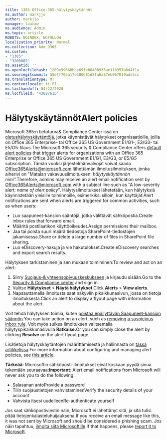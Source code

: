 ```yaml
---
title: 1385-Office-365-hälytyskäytännöt
ms.author: markjjo
author: markjjo
manager: lauraw
ms.audience: Admin
ms.topic: article
ROBOTS: NOINDEX, NOFOLLOW
localization_priority: Normal
ms.collection: Adm_O365
ms.custom:
- "1385"
- "3200002"
ms.assetid: ''
ms.openlocfilehash: 1209e59668bbe69fe88408933ae11b357b8d4f1a
ms.sourcegitcommit: 55eff703a17e500681d8fa6a87eb067019ade3cc
ms.translationtype: MT
ms.contentlocale: fi-FI
ms.lasthandoff: 04/22/2020
ms.locfileid: "43687615"
---
```

# <a name="alert-policies"></a><span data-ttu-id="b9e57-102">Hälytyskäytännöt</span><span class="sxs-lookup"><span data-stu-id="b9e57-102">Alert policies</span></span>

<span data-ttu-id="b9e57-103">Microsoft 365:n tietoturva& Compliance Center issä on [oletushälytyskäytäntöjä,](https://docs.microsoft.com/office365/securitycompliance/alert-policies#default-alert-policies) jotka käynnistävät hälytykset organisaatioille, joilla on Office 365 Enterprise- tai Office 365 US Government E1/G1-, E3/G3- tai E5/G5-tilaus.</span><span class="sxs-lookup"><span data-stu-id="b9e57-103">The Microsoft 365 security & Compliance Center offers [default alert policies](https://docs.microsoft.com/office365/securitycompliance/alert-policies#default-alert-policies) that trigger alerts for organizations with an Office 365 Enterprise or Office 365 US Government E1/G1, E3/G3, or E5/G5 subscription.</span></span> <span data-ttu-id="b9e57-104">Tämän vuoksi järjestelmänvalvojat voivat saada Office365Alerts@microsoft.com lähettämän ilmoitusilmoituksen, jonka aiherivi on "Matalan vakavuusilmoituksen: *hälytyskäytännön nimi".*</span><span class="sxs-lookup"><span data-stu-id="b9e57-104">Therefore, admins may receive an alert email notification sent by Office365Alerts@microsoft.com with a subject line such as "A low-severity alert: *name of alert policy*".</span></span> <span data-ttu-id="b9e57-105">Hälytysilmoitukset lähetetään, kun hälytyksiä käynnistetään yleisille toiminnoille, esimerkiksi silloin, kun käyttäjät:</span><span class="sxs-lookup"><span data-stu-id="b9e57-105">Alert notifications are sent when alerts are triggered for common activities, such as when users:</span></span>

- <span data-ttu-id="b9e57-106">Luo saapuneet-kansion sääntöjä, jotka välittävät sähköpostia.</span><span class="sxs-lookup"><span data-stu-id="b9e57-106">Create inbox rules that forward email.</span></span>
- <span data-ttu-id="b9e57-107">Määritä postilaatikon käyttöoikeudet.</span><span class="sxs-lookup"><span data-stu-id="b9e57-107">Assign permissions their mailbox.</span></span>
- <span data-ttu-id="b9e57-108">Jaa tai poista suuri määrä tiedostoja SharePoint-tiedostojen jakamisessa.</span><span class="sxs-lookup"><span data-stu-id="b9e57-108">Share or delete a large number of files in SharePoint file sharing.</span></span>
- <span data-ttu-id="b9e57-109">Luo eDiscovery-hakuja ja vie hakutulokset.</span><span class="sxs-lookup"><span data-stu-id="b9e57-109">Create eDiscovery searches and export search results.</span></span>

<span data-ttu-id="b9e57-110">Hälytyksen tarkistaminen ja sen mukaan toimiminen:</span><span class="sxs-lookup"><span data-stu-id="b9e57-110">To review and act on an alert:</span></span>

1. <span data-ttu-id="b9e57-111">Siirry [Suojaus-& yhteensopivuuskeskukseen](https://protection.office.com) ja kirjaudu sisään.</span><span class="sxs-lookup"><span data-stu-id="b9e57-111">Go to the [Security & Compliance center](https://protection.office.com) and sign in.</span></span>
2. <span data-ttu-id="b9e57-112">Valitse **Hälytykset** > **Näytä hälytykset**.</span><span class="sxs-lookup"><span data-stu-id="b9e57-112">Click **Alerts** > **View alerts**.</span></span>
3. <span data-ttu-id="b9e57-113">Napsauttamalla ilmoitusta saat näkyviin pikaikkunasivun, jossa on tietoja ilmoituksesta.</span><span class="sxs-lookup"><span data-stu-id="b9e57-113">Click an alert to display a flyout page with information about the alert.</span></span>

<span data-ttu-id="b9e57-114">Voit tehdä hälytyksen toimia, kuten [poistaa epäilyttävän Saapuneet-kansion säännön](https://docs.microsoft.com/office365/securitycompliance/responding-to-a-compromised-email-account).</span><span class="sxs-lookup"><span data-stu-id="b9e57-114">You can take action on an alert, such as [removing a suspicious inbox rule](https://docs.microsoft.com/office365/securitycompliance/responding-to-a-compromised-email-account).</span></span> <span data-ttu-id="b9e57-115">Voit myös sulkea ilmoituksen valitsemalla hälytyspikaikkunasivulla **Ratkaise.**</span><span class="sxs-lookup"><span data-stu-id="b9e57-115">Or you can simply close the alert by clicking **Resolve** on the alert flyout page.</span></span>

<span data-ttu-id="b9e57-116">Lisätietoja hälytyskäytäntöjen määrittämisestä ja hallinnasta on [tässä artikkelissa](https://docs.microsoft.com/office365/securitycompliance/alert-policies).</span><span class="sxs-lookup"><span data-stu-id="b9e57-116">For more information about configuring and managing alert policies, see  [this article](https://docs.microsoft.com/office365/securitycompliance/alert-policies).</span></span>

<span data-ttu-id="b9e57-117">**Tärkeää**: Microsoftin sähköposti-ilmoitukset eivät koskaan pyydä sinua tekemään seuraavaa:</span><span class="sxs-lookup"><span data-stu-id="b9e57-117">**Important**: Alert email notifications from Microsoft will never ask you to do the following:</span></span>

- <span data-ttu-id="b9e57-118">Salasanan anto</span><span class="sxs-lookup"><span data-stu-id="b9e57-118">Provide a password</span></span>
- <span data-ttu-id="b9e57-119">Tilin suojaustietojen vahvistaminen</span><span class="sxs-lookup"><span data-stu-id="b9e57-119">Verify the security details of your account</span></span>
- <span data-ttu-id="b9e57-120">Vahvista itsesi uudelleen</span><span class="sxs-lookup"><span data-stu-id="b9e57-120">Re-authenticate yourself</span></span>

<span data-ttu-id="b9e57-121">Jos saat sähköpostiviestin näin, Microsoft ei lähettänyt sitä, ja sitä tulisi pitää tietojenkalasteluhuijauksena.</span><span class="sxs-lookup"><span data-stu-id="b9e57-121">If you receive an email message like this, it was not sent by Microsoft and should be considered a phishing scam.</span></span> <span data-ttu-id="b9e57-122">Jos näin tapahtuu, [ilmoita siitä Microsoftille](https://docs.microsoft.com/office365/SecurityCompliance/report-junk-email-and-phishing-scams-in-outlook-on-the-web-eop).</span><span class="sxs-lookup"><span data-stu-id="b9e57-122">If that happens, please [report it to Microsoft](https://docs.microsoft.com/office365/SecurityCompliance/report-junk-email-and-phishing-scams-in-outlook-on-the-web-eop).</span></span>